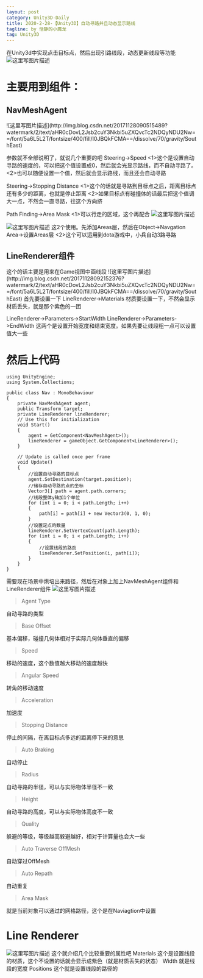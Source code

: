```yaml
---
layout: post
category: Unity3D-Daily
title: 2020-2-28-【Unity3D】自动寻路并且动态显示路线
tagline: by 恬静的小魔龙
tag: Unity3D
---
```


<a color="red">在Unity3d中实现点击目标点，然后出现引路线段，动态更新线段等功能</a>
![这里写图片描述](http://img.blog.csdn.net/20171128090547661?watermark/2/text/aHR0cDovL2Jsb2cuY3Nkbi5uZXQvcTc2NDQyNDU2Nw==/font/5a6L5L2T/fontsize/400/fill/I0JBQkFCMA==/dissolve/70/gravity/SouthEast)

<h1>主要用到组件：</h1>
<h2>NavMeshAgent</h2>
![这里写图片描述](http://img.blog.csdn.net/20171128090515489?watermark/2/text/aHR0cDovL2Jsb2cuY3Nkbi5uZXQvcTc2NDQyNDU2Nw==/font/5a6L5L2T/fontsize/400/fill/I0JBQkFCMA==/dissolve/70/gravity/SouthEast)

参数就不全部说明了，就说几个重要的吧
Steering->Speed
<1>这个是设置自动寻路的速度的，可以把这个值设置成0，然后就会光显示路线，而不自动寻路了。
<2>也可以随便设置一个值，然后就会显示路线，而且还会自动寻路

Steering->Stopping Distance
<1>这个的话就是寻路到目标点之后，距离目标点还有多少的距离，也就是停止距离
<2>如果目标点有碰撞体的话最后把这个值调大一点，不然会一直寻路，往这个方向挤

Path Finding->Area Mask
<1>可以行走的区域，这个再配合
![这里写图片描述](http://img.blog.csdn.net/20171128091729463?watermark/2/text/aHR0cDovL2Jsb2cuY3Nkbi5uZXQvcTc2NDQyNDU2Nw==/font/5a6L5L2T/fontsize/400/fill/I0JBQkFCMA==/dissolve/70/gravity/SouthEast)

![这里写图片描述](http://img.blog.csdn.net/20171128091823512?watermark/2/text/aHR0cDovL2Jsb2cuY3Nkbi5uZXQvcTc2NDQyNDU2Nw==/font/5a6L5L2T/fontsize/400/fill/I0JBQkFCMA==/dissolve/70/gravity/SouthEast)
这2个使用。先添加Areas层，然后在Object->Navgation Area->设置Areas层
<2>这个可以运用到dota游戏中，小兵自动3路寻路

<h2>LineRenderer组件</h2>
这个的话主要是用来在Game视图中画线段
![这里写图片描述](http://img.blog.csdn.net/20171128092152376?watermark/2/text/aHR0cDovL2Jsb2cuY3Nkbi5uZXQvcTc2NDQyNDU2Nw==/font/5a6L5L2T/fontsize/400/fill/I0JBQkFCMA==/dissolve/70/gravity/SouthEast)
首先要设置一下
LineRenderer->Materials
材质要设置一下，不然会显示材质丢失，就是那个紫色的一团


LineRenderer->Parameters->StartWidth 
LineRenderer->Parameters->EndWidth
这两个是设置开始宽度和结束宽度。如果先要让线段粗一点可以设置值大一些



<h1>然后上代码</h1>

```
using UnityEngine;
using System.Collections;

public class Nav : MonoBehaviour
{
    private NavMeshAgent agent;
    public Transform target;
    private LineRenderer lineRenderer;
    // Use this for initialization
    void Start()
    {
        agent = GetComponent<NavMeshAgent>();
        lineRenderer = gameObject.GetComponent<LineRenderer>();
    }

    // Update is called once per frame
    void Update()
    {
        //设置自动寻路的目标点
        agent.SetDestination(target.position);
        //储存自动寻路的点的坐标
        Vector3[] path = agent.path.corners;
        //线段整体y轴加1个单位
        for (int i = 0; i < path.Length; i++)
        {
            path[i] = path[i] + new Vector3(0, 1, 0);
        }
        //设置定点的数量
        lineRenderer.SetVertexCount(path.Length);
        for (int i = 0; i < path.Length; i++)
        {
            //设置线段的路劲
            lineRenderer.SetPosition(i, path[i]);
        }
    }
}

```

需要现在场景中烘培出来路径，然后在对象上加上NavMeshAgent组件和LineRenderer组件
![这里写图片描述](https://img-blog.csdn.net/20180525100642443?watermark/2/text/aHR0cHM6Ly9ibG9nLmNzZG4ubmV0L3E3NjQ0MjQ1Njc=/font/5a6L5L2T/fontsize/400/fill/I0JBQkFCMA==/dissolve/70)

>Agent Type 

自动寻路的类型
>Base Offset


基本偏移，碰撞几何体相对于实际几何体垂直的偏移
>Speed


移动的速度，这个数值越大移动的速度越快
>Angular Speed


转角的移动速度
>Acceleration


加速度
>Stopping Distance


停止的间隔，在离目标点多远的距离停下来的意思
>Auto Braking


自动停止
>Radius


自动寻路的半径，可以与实际物体半径不一致
>Height


自动寻路的高度，可以与实际物体高度不一致
>Quality


躲避的等级，等级越高躲避越好，相对于计算量也会大一些
>Auto Traverse OffMesh


自动穿过OffMesh
>Auto Repath


自动重复
>Area Mask


就是当前对象可以通过的网格路径，这个是在Naviagtion中设置

<h1>Line Renderer</h1>

![这里写图片描述](https://img-blog.csdn.net/20180525102221795?watermark/2/text/aHR0cHM6Ly9ibG9nLmNzZG4ubmV0L3E3NjQ0MjQ1Njc=/font/5a6L5L2T/fontsize/400/fill/I0JBQkFCMA==/dissolve/70)
这个就介绍几个比较重要的属性吧
Materials
这个是设置线段的材质，这个不设置的话就会显示成紫色（就是材质丢失的状态）
Width
就是线段的宽度
Positions
这个就是设置线段的路径的
